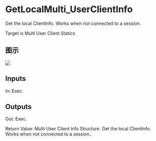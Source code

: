 # GetLocalMulti_UserClientInfo

Get the local ClientInfo. Works when not connected to a session.

Target is Multi User Client Statics

## 图示

![]($-20221218-20101841.png)

## Inputs

In: Exec.  

## Outputs

Out: Exec.

Return Value: Multi User Client Info Structure. Get the local ClientInfo. Works when not connected to a session..

